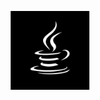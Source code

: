 <p align="center">
  <img width="25%" src="https://github.com/Macc0de/Java_collection/blob/main/coffee.jpg">
</p> 
